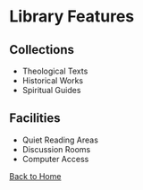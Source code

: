 # Library Features

## Collections
- Theological Texts
- Historical Works
- Spiritual Guides

## Facilities
- Quiet Reading Areas
- Discussion Rooms
- Computer Access

[Back to Home](index.md)

